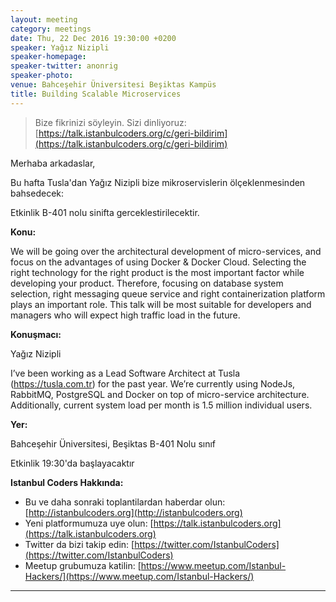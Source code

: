 ```yaml
---
layout: meeting
category: meetings
date: Thu, 22 Dec 2016 19:30:00 +0200
speaker: Yağız Nizipli
speaker-homepage:
speaker-twitter: anonrig
speaker-photo:
venue: Bahceşehir Üniversitesi Beşiktas Kampüs
title: Building Scalable Microservices
---
```


> Bize fikrinizi söyleyin. Sizi dinliyoruz: [https://talk.istanbulcoders.org/c/geri-bildirim](https://talk.istanbulcoders.org/c/geri-bildirim)

Merhaba arkadaslar,

Bu hafta Tusla'dan Yağız Nizipli bize mikroservislerin ölçeklenmesinden bahsedecek:

Etkinlik B-401 nolu sinifta gerceklestirilecektir.

**Konu:**

We will be going over the architectural development of micro-services, and focus on the advantages of using Docker & Docker Cloud. Selecting the right technology for the right product is the most important factor while developing your product. Therefore, focusing on database system selection, right messaging queue service and right containerization platform plays an important role. This talk will be most suitable for developers and managers who will expect high traffic load in the future.

**Konuşmacı:**

Yağız Nizipli

I’ve been working as a Lead Software Architect at Tusla (https://tusla.com.tr) for the past year. We’re currently using NodeJs, RabbitMQ, PostgreSQL and Docker on top of micro-service architecture. Additionally, current system load per month is 1.5 million individual users.

**Yer:**

Bahceşehir Üniversitesi, Beşiktas B-401 Nolu sınıf

Etkinlik 19:30'da başlayacaktır

**Istanbul Coders Hakkında:**

- Bu ve daha sonraki toplantilardan haberdar olun: [http://istanbulcoders.org](http://istanbulcoders.org)
- Yeni platformumuza uye olun: [https://talk.istanbulcoders.org](https://talk.istanbulcoders.org)
- Twitter da bizi takip edin: [https://twitter.com/IstanbulCoders](https://twitter.com/IstanbulCoders)
- Meetup grubumuza katilin: [https://www.meetup.com/Istanbul-Hackers/](https://www.meetup.com/Istanbul-Hackers/)

----
